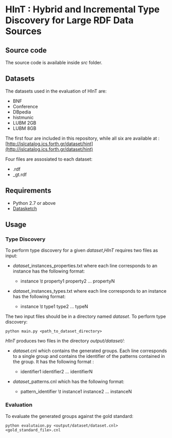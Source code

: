 #	HInT : Hybrid and Incremental Type Discovery for Large RDF Data Sources

## Source code

The source code is available inside *src* folder.


## Datasets

The datasets used in the evaluation of HInT are:

- BNF
- Conference
- DBpedia
- histmunic
- LUBM 2GB
- LUBM 8GB

The first four are included in this repository, while all six are available at :	
[http://islcatalog.ics.forth.gr/dataset/hint](http://islcatalog.ics.forth.gr/dataset/hint)

Four files are assosiated to each dataset:

- <dataset>.rdf
- <dataset>_gt.rdf


## Requirements

- Python 2.7 or above
- [Datasketch](https://github.com/ekzhu/datasketch)


## Usage

### Type Discovery

To perform type discovery for a given *dataset*,*HInT* requires two files as input:

- *dataset*_instances_properties.txt where each line corresponds to an instance has the following format: 
   * instance \t property1 property2 ... propertyN  
    
- *dataset*_instances_types.txt where each line corresponds to an instance has the following format: 
   * instance \t type1 type2 ... typeN

The two input files should be in a directory named *dataset*.
To perform type discovery:
    
    python main.py <path_to_dataset_directory>
    
*HInT* produces two files in the directory *output/dataset/*:

- *dataset*.cnl which contains the generated groups. Each line corresponds to a single group and contains the identifier of the patterns contained in the group. It has the following format :
  * identifier1 identifier2 ... identifierN
  
- *dataset*_patterns.cnl which has the following format:
  * pattern_identifier \t instance1 instance2 ... instanceN
   
  
### Evaluation

To evaluate the generated groups against the gold standard:

    python evalutaion.py <output/dataset/dataset.cnl> <gold_standard_file>.cnl
  
